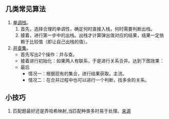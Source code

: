 ## 几类常见算法
1. [单调栈](https://zhuanlan.zhihu.com/p/26465701)。
	 1. 首先，选择合理的单调性，确定何时直接入栈，何时需要判断出栈。
   1. 接着，进行第一步中的出栈。出栈才计算弹出值对应的结果，结果一定依赖于比较值（即让自己出栈的值）。
2. [并查集](https://blog.csdn.net/qq_41593380/article/details/81146850)。
   - 首先写出2个操作：并与查。
   - 接着进行初始化：如果两人有联系，于是进行关系合并。达到下图效果：
   - 最后
     - 情况一：根据现有的集合，进行结果获取。主流。
     - 情况二：在合并过程中也可以进行一个判断，找多余的关系。

## 小技巧
1. 匹配题最好还是弄哈希映射,当匹配种类多时易于处理。[来源](https://leetcode-cn.com/problems/valid-parentheses/) 

